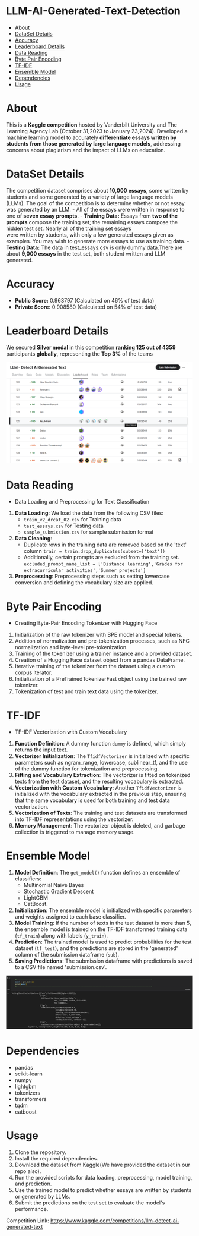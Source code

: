 # LLM-AI-Generated-Text-Detection
- [About](#about)
- [DataSet Details](#dataset-details)
- [Accuracy](#accuracy)
- [Leaderboard Details](#leaderboard-details)
- [Data Reading](#data-reading)
- [Byte Pair Encoding](#byte-pair-encoding)
- [TF-IDF](#tf-idf)
- [Ensemble Model](#ensemble-model)
- [Dependencies](#dependencies)
- [Usage](#usage)

# About
This is a **Kaggle competition** hosted by Vanderbilt University and The Learning Agency Lab (October 31,2023 to January 23,2024). Developed a machine learning model to accurately **differentiate essays written by students from those generated by large language models**, addressing concerns about plagiarism and the impact of LLMs on education.

# DataSet Details
The competition dataset comprises about **10,000 essays**, some written by students and some generated by a variety of large language models (LLMs). The goal of the competition is to determine whether or not essay was generated by an LLM.
    - All of the essays were written in response to one of **seven essay prompts**.
    - **Training Data:** Essays from **two of the prompts** compose the training set; the remaining essays compose the hidden test set. Nearly all of the training set essays   
                         were written by students, with only a few generated essays given as examples. You may wish to generate more essays to use as training data.
    - **Testing Data:** The data in test_essays.csv is only dummy data.There are about **9,000 essays** in the test set, both student written and LLM generated.

# Accuracy
- **Public Score:** 0.963797 (Calculated on 46% of test data)
- **Private Score:** 0.908580 (Calculated on 54% of test data)

# Leaderboard Details
We secured **Silver medal** in this competition **ranking 125 out of 4359** participants **globally**, representing the **Top 3%** of the teams


![Leaderboard](leaderboard.png "leaderboard")

# Data Reading
- Data Loading and Preprocessing for Text Classification
1. **Data Loading**: We load the data from the following CSV files:
    - `train_v2_drcat_02.csv` for Training data
    - `test_essays.csv` for Testing data
    - `sample_submission.csv` for sample submission format
2. **Data Cleaning**: 
    - Duplicate rows in the training data are removed based on the 'text' column
      `train = train.drop_duplicates(subset=['text'])`
    - Additionally, certain prompts are excluded from the training set.
      `excluded_prompt_name_list = ['Distance learning','Grades for extracurricular activities','Summer projects']`
3. **Preprocessing**: Preprocessing steps such as setting lowercase conversion and defining the vocabulary size are applied.

# Byte Pair Encoding
- Creating Byte-Pair Encoding Tokenizer with Hugging Face
1. Initialization of the raw tokenizer with BPE model and special tokens.
2. Addition of normalization and pre-tokenization processes, such as NFC normalization and byte-level pre-tokenization.
3. Training of the tokenizer using a trainer instance and a provided dataset.
4. Creation of a Hugging Face dataset object from a pandas DataFrame.
5. Iterative training of the tokenizer from the dataset using a custom corpus iterator.
6. Initialization of a PreTrainedTokenizerFast object using the trained raw tokenizer.
7. Tokenization of test and train text data using the tokenizer.

# TF-IDF
- TF-IDF Vectorization with Custom Vocabulary
1. **Function Definition**: A dummy function `dummy` is defined, which simply returns the input text.
2. **Vectorizer Initialization**: The `TfidfVectorizer` is initialized with specific parameters such as ngram_range, lowercase, sublinear_tf, and the use of the dummy function for tokenization and preprocessing.
3. **Fitting and Vocabulary Extraction**: The vectorizer is fitted on tokenized texts from the test dataset, and the resulting vocabulary is extracted.
4. **Vectorization with Custom Vocabulary**: Another `TfidfVectorizer` is initialized with the vocabulary extracted in the previous step, ensuring that the same vocabulary is used for both training and test data vectorization.
5. **Vectorization of Texts**: The training and test datasets are transformed into TF-IDF representations using the vectorizer.
6. **Memory Management**: The vectorizer object is deleted, and garbage collection is triggered to manage memory usage.

# Ensemble Model
1. **Model Definition**: The `get_model()` function defines an ensemble of classifiers:
    - Multinomial Naive Bayes
    - Stochastic Gradient Descent
    - LightGBM
    - CatBoost.
2. **Initialization**: The ensemble model is initialized with specific parameters and weights assigned to each base classifier.
3. **Model Training**: If the number of texts in the test dataset is more than 5, the ensemble model is trained on the TF-IDF transformed training data (`tf_train`) along with labels (`y_train`).
4. **Prediction**: The trained model is used to predict probabilities for the test dataset (`tf_test`), and the predictions are stored in the 'generated' column of the submission dataframe (`sub`).
5. **Saving Predictions**: The submission dataframe with predictions is saved to a CSV file named 'submission.csv'.

![Model](model.png "Model")

# Dependencies
- pandas
- scikit-learn
- numpy
- lightgbm
- tokenizers
- transformers
- tqdm
- catboost

# Usage
1. Clone the repository.
2. Install the required dependencies.
3. Download the dataset from Kaggle(We have provided the dataset in our repo also).
4. Run the provided scripts for data loading, preprocessing, model training, and prediction.
5. Use the trained model to predict whether essays are written by students or generated by LLMs.
6. Submit the predictions on the test set to evaluate the model's performance.

Competition Link: https://www.kaggle.com/competitions/llm-detect-ai-generated-text

